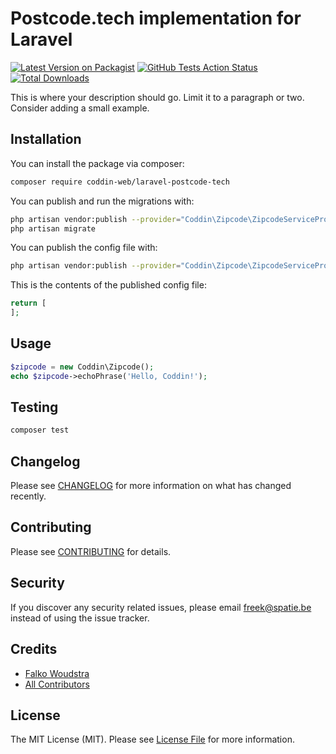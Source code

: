 # Postcode.tech implementation for Laravel

[![Latest Version on Packagist](https://img.shields.io/packagist/v/coddin-web/laravel-postcode-tech.svg?style=flat-square)](https://packagist.org/packages/spatie/zipcode)
[![GitHub Tests Action Status](https://img.shields.io/github/workflow/status/coddin-web/laravel-postcode-tech/run-tests?label=tests)](https://github.com/spatie/zipcode/actions?query=workflow%3Arun-tests+branch%3Amaster)
[![Total Downloads](https://img.shields.io/packagist/dt/coddin-web/laravel-postcode-tech.svg?style=flat-square)](https://packagist.org/packages/spatie/zipcode)


This is where your description should go. Limit it to a paragraph or two. Consider adding a small example.

## Installation

You can install the package via composer:

```bash
composer require coddin-web/laravel-postcode-tech
```

You can publish and run the migrations with:

```bash
php artisan vendor:publish --provider="Coddin\Zipcode\ZipcodeServiceProvider" --tag="migrations"
php artisan migrate
```

You can publish the config file with:
```bash
php artisan vendor:publish --provider="Coddin\Zipcode\ZipcodeServiceProvider" --tag="config"
```

This is the contents of the published config file:

```php
return [
];
```

## Usage

``` php
$zipcode = new Coddin\Zipcode();
echo $zipcode->echoPhrase('Hello, Coddin!');
```

## Testing

``` bash
composer test
```

## Changelog

Please see [CHANGELOG](CHANGELOG.md) for more information on what has changed recently.

## Contributing

Please see [CONTRIBUTING](CONTRIBUTING.md) for details.

## Security

If you discover any security related issues, please email freek@spatie.be instead of using the issue tracker.

## Credits

- [Falko Woudstra](https://github.com/falko100)
- [All Contributors](../../contributors)

## License

The MIT License (MIT). Please see [License File](LICENSE.md) for more information.
